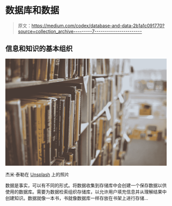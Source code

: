 # 数据库和数据

> 原文：<https://medium.com/codex/database-and-data-2b1a1c091770?source=collection_archive---------7----------------------->

## 信息和知识的基本组织

![](img/146e23e6ec4f00e120f0668b5c853eea.png)

杰米·泰勒在 [Unsplash](https://unsplash.com?utm_source=medium&utm_medium=referral) 上的照片

数据是事实，可以有不同的形式。将数据收集到存储库中会创建一个保存数据以供使用的数据库。需要为数据检索组织存储库，以允许用户填充信息并从理解结果中创建知识。数据就像一本书，书就像数据库一样存放在书架上进行存储…